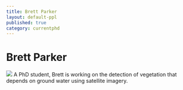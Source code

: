 ```yaml
---
title: Brett Parker
layout: default-ppl
published: true
category: currentphd
---
```


# Brett Parker
![](/images/people/Brett-Parker.jpeg)
A PhD student, Brett is working on the detection of vegetation that depends on ground water using satellite imagery.
